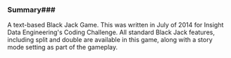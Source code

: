 ### Summary###

A text-based Black Jack Game. This was written in July of 2014 for Insight Data Engineering's Coding Challenge. All standard Black Jack features, including split and double are available in this game, along with a story mode setting as part of the gameplay.
